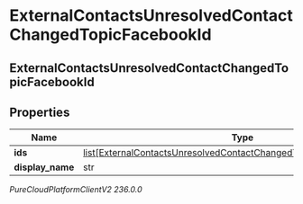 # ExternalContactsUnresolvedContactChangedTopicFacebookId

## ExternalContactsUnresolvedContactChangedTopicFacebookId

## Properties

|Name | Type | Description | Notes|
|------------ | ------------- | ------------- | -------------|
| **ids** | [list[ExternalContactsUnresolvedContactChangedTopicFacebookScopedId]](ExternalContactsUnresolvedContactChangedTopicFacebookScopedId) |  | [optional] |
| **display_name** | str |  | [optional] |



_PureCloudPlatformClientV2 236.0.0_
